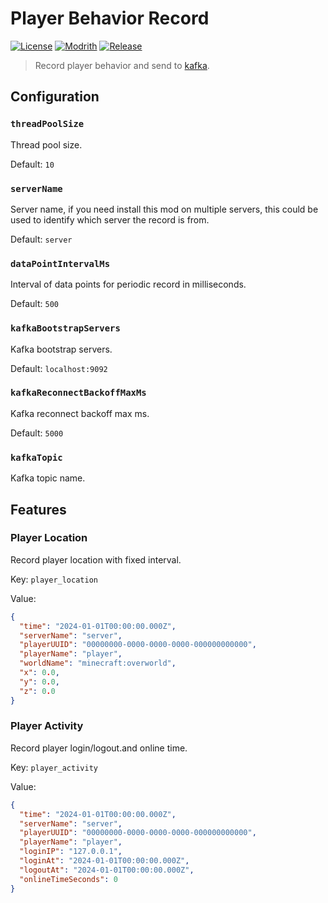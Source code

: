 # Player Behavior Record

[![License](https://shields.io/github/license/AnzhiZhang/PlayerBehaviorRecord?label=License)](https://github.com/AnzhiZhang/PlayerBehaviorRecord/blob/master/LICENSE)
[![Modrith](https://img.shields.io/modrinth/v/ciA0JPWg?logo=modrinth&label=Modrinth&color=%2300AF5C)](https://modrinth.com/plugin/player-behavior-record)
[![Release](https://shields.io/github/v/release/AnzhiZhang/PlayerBehaviorRecord?display_name=tag&include_prereleases&label=Release)](https://github.com/AnzhiZhang/PlayerBehaviorRecord/releases/latest)

> Record player behavior and send to [kafka](https://kafka.apache.org/).

## Configuration

### `threadPoolSize`

Thread pool size.

Default: `10`

### `serverName`

Server name, if you need install this mod on multiple servers, this could be used to identify which server the record is from.

Default: `server`

### `dataPointIntervalMs`

Interval of data points for periodic record in milliseconds.

Default: `500`

### `kafkaBootstrapServers`

Kafka bootstrap servers.

Default: `localhost:9092`

### `kafkaReconnectBackoffMaxMs`

Kafka reconnect backoff max ms.

Default: `5000`

### `kafkaTopic`

Kafka topic name.

## Features

### Player Location

Record player location with fixed interval.

Key: `player_location`

Value:

```json
{
  "time": "2024-01-01T00:00:00.000Z",
  "serverName": "server",
  "playerUUID": "00000000-0000-0000-0000-000000000000",
  "playerName": "player",
  "worldName": "minecraft:overworld",
  "x": 0.0,
  "y": 0.0,
  "z": 0.0
}
```

### Player Activity

Record player login/logout.and online time.

Key: `player_activity`

Value:

```json
{
  "time": "2024-01-01T00:00:00.000Z",
  "serverName": "server",
  "playerUUID": "00000000-0000-0000-0000-000000000000",
  "playerName": "player",
  "loginIP": "127.0.0.1",
  "loginAt": "2024-01-01T00:00:00.000Z",
  "logoutAt": "2024-01-01T00:00:00.000Z",
  "onlineTimeSeconds": 0
}
```
